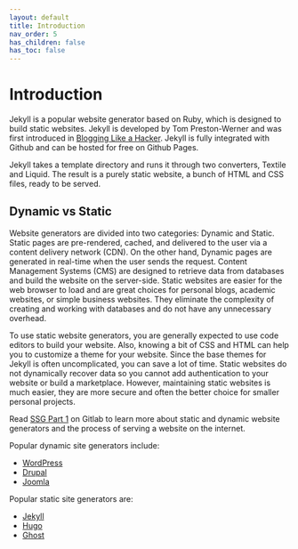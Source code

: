 ```yaml
---
layout: default
title: Introduction
nav_order: 5
has_children: false
has_toc: false
---
```


# Introduction

Jekyll is a popular website generator based on Ruby, which is designed to build static websites. Jekyll is developed by Tom Preston-Werner and was first introduced in [Blogging Like a Hacker](https://tom.preston-werner.com/2008/11/17/blogging-like-a-hacker.html). Jekyll is fully integrated with Github and can be hosted for free on Github Pages. 

Jekyll takes a template directory and runs it through two converters, Textile and Liquid. The result is a purely static website, a bunch of HTML and CSS files, ready to be served. 

## Dynamic vs Static

Website generators are divided into two categories: Dynamic and Static. Static pages are pre-rendered, cached, and delivered to the user via a content delivery network (CDN). On the other hand, Dynamic pages are generated in real-time when the user sends the request. Content Management Systems (CMS) are designed to retrieve data from databases and build the website on the server-side. Static websites are easier for the web browser to load and are great choices for personal blogs, academic websites, or simple business websites. They eliminate the complexity of creating and working with databases and do not have any unnecessary overhead.

To use static website generators, you are generally expected to use code editors to build your website. Also, knowing a bit of CSS and HTML can help you to customize a theme for your website. Since the base themes for Jekyll is often uncomplicated, you can save a lot of time. Static websites do not dynamically recover data so you cannot add authentication to your website or build a marketplace. However, maintaining static websites is much easier, they are more secure and often the better choice for smaller personal projects.

Read [SSG Part 1](https://about.gitlab.com/blog/2016/06/03/ssg-overview-gitlab-pages-part-1-dynamic-x-static/) on Gitlab to learn more about static and dynamic website generators and the process of serving a website on the internet.

Popular dynamic site generators include:

- [WordPress](https://wordpress.com/)
- [Drupal](https://www.drupal.org/)
- [Joomla](https://www.joomla.ca/)

Popular static site generators are:

- [Jekyll](https://jekyllrb.com/)
- [Hugo](https://gohugo.io/)
- [Ghost](https://ghost.org/)